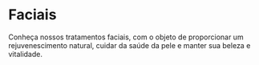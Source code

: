 <!-- title:start -->
# Faciais
<!-- title:end -->
<!-- description:start -->
Conheça nossos tratamentos faciais, com o objeto de proporcionar um rejuvenescimento natural, cuidar da saúde da pele e manter sua beleza e vitalidade.
<!-- description:end -->
